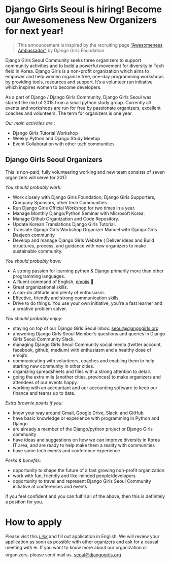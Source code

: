 # Django Girls Seoul is hiring! Become our Awesomeness New Organizers for next year!

> This announcement is inspired by the recruiting page [“Awesomeness Ambassador”](https://djangogirls.org/pages/awesomness-ambassador/) by Django Girls Foundation

Django Girls Seoul Community seeks three organizers to support community activities and to build a powerful movement for diversity in Tech field in Korea.
Django Girls is a non-profit organization which aims to empower and help women organize free, one-day programming workshops by providing tools, resources and support. It’s a volunteer run initiative which inspires women to become developers.

As a part of Django / Django Girls Community,  Django Girls Seoul was started the mid of 2015 from a small python study group.
Currently all events and workshops are run for free by passionate organizers, excellent coaches and volunteers. 
The term for organizers is one year.

*Our main activities are :*
* Django Girls Tutorial Workshop
* Weekly Python and Django Study Meetup
* Event Collaboration with other tech communities

## Django Girls Seoul Organizers
This is non-paid, fully volunteering working and new team consists of seven organizers will serve for 2017.

*You should probably work:*
* Work closely with Django Girls Foundation, Django Girls Supporters, Company Sponsors, other tech Communities.
* Run Django Girls Official Workshop for two times in a year.
* Manage Monthly Django/Python Seminar with Microsoft Korea.
* Manage Github Organization and Code Repository.
* Update Korean Translations Django Girls Tutorial. 
* Translate Django Girls Workshop Organizer Manuel with Django Girls Daejeon community
* Develop and manage Django Girls Website 
( Deliver ideas and Build structures, process, and guidance with new organizers to make sustainable community.

*You should probably have:*
* A strong passion for learning python & Django primarily more than other programming languages.
* A fluent command of English, [emojis](http://www.webpagefx.com/tools/emoji-cheat-sheet/).:sparkling_heart:
* Great organizational skills.
* A can-do attitude and plenty of enthusiasm.
* Effective, friendly and strong communication skills.
* Drive to do things. You use your own initiative, you're a fast learner and a creative problem solver.

*You should probably enjoy:*
* staying on top of our Django Girls Seoul inbox: seoul@djangogirls.org
* answering Django Girls Seoul Member’s questions and queries in Django Girls Seoul Community Slack.
* managing Django Girls Seoul Community social media (twitter account, facebook, github, medium) with enthusiasm and a healthy dose of emoji’s
* communicating with volunteers, coaches and enabling them to help starting new community in other cities.
* organizing spreadsheets and files with a strong attention to detail.
* going the extra mile (another cities, provinces) to make organizers and attendees of our events happy.
* working with an accountant and our accounting software to keep our finance and teams up to date.

*Extra brownie points if you:*
* know your way around Gmail, Google Drive, Slack, and GitHub
* have basic knowledge or experience with programming in Python and Django
* are already a member of the Django/python project or Django Girls community
* have ideas and suggestions on how we can improve diversity in Korea IT area, and are ready to help make them a reality with communities
* have some tech events and conference experience

*Perks & benefits:*
* opportunity to shape the future of a fast growing non-profit organization
* work with fun, friendly and like-minded people/developers
* opportunity to travel and represent Django Girls Seoul Community initiative at conferences and events

If you feel confident and you can fulfill all of the above, then this is definitely a position for you.

# How to apply
Please visit this *[Link](https://goo.gl/dCqFDe)* and fill out application in English.
We will review your application as soon as possible with other oganizers and ask for a causal meeting with :coffee:.
If you want to know more about our organization or organizers, please send mail us. seoul@djangogirls.org
